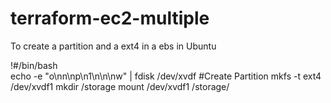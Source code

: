 # terraform-ec2-multiple

To create a partition and a ext4 in a ebs in Ubuntu

!#/bin/bash	 
echo -e "o\nn\np\n1\n\n\nw" | fdisk /dev/xvdf	#Create Partition
mkfs -t ext4 /dev/xvdf1
mkdir /storage
mount /dev/xvdf1 /storage/

